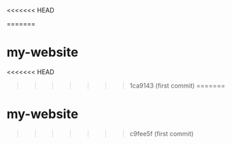 <<<<<<< HEAD

=======
# my-website
<<<<<<< HEAD
>>>>>>> 1ca9143 (first commit)
=======
# my-website
>>>>>>> c9fee5f (first commit)

